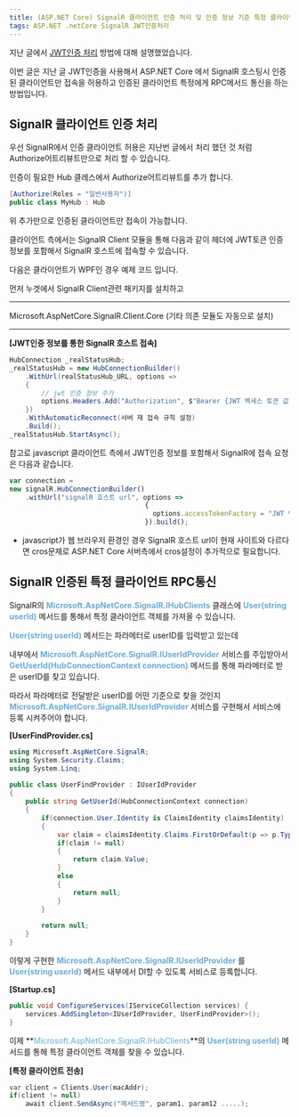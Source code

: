 ```yaml
---
title: (ASP.NET Core) SignalR 클라이언트 인증 처리 및 인증 정보 기준 특정 클라이언트에게 전송 처리 (feat JWT인증)
tags: ASP.NET .netCore SignalR JWT인증처리
---
```


지난 글에서 [JWT인증 처리](https://tyeom.github.io/2021/12/23/ASP.NET-Core-JWT%EC%9D%B8%EC%A6%9D-%EC%B2%98%EB%A6%AC.html) 방법에 대해 설명했었습니다.

이번 글은 지난 글 JWT인증을 사용해서 ASP.NET Core 에서 SignalR 호스팅시 인증된 클라이언트만 접속을 허용하고 인증된 클라이언트 특정에게 RPC메서드 통신을 하는 방법입니다.

<!--more-->

SignalR 클라이언트 인증 처리
-

우선 SignalR에서 인증 클라이언트 허용은 지난번 글에서 처리 했던 것 처럼 Authorize어트리뷰트만으로 처리 할 수 있습니다.

인증이 필요한 Hub 클레스에서 Authorize어트리뷰트를 추가 합니다.

```cs
[Authorize(Roles = "일반사용자")]
public class MyHub : Hub
```

위 추가만으로 인증된 클라이언트만 접속이 가능합니다.

클라이언트 측에서는 SignalR Client 모듈을 통해 다음과 같이 헤더에 JWT토큰 인증정보를 포함해서 SignalR 호스트에 접속할 수 있습니다.

다음은 클라이언트가 WPF인 경우 예제 코드 입니다.

먼저 누겟에서 SignalR Client관련 패키지를 설치하고

---

Microsoft.AspNetCore.SignalR.Client.Core (기타 의존 모듈도 자동으로 설치)

---

**[JWT인증 정보를 통한 SignalR 호스트 접속]**
```cs
HubConnection _realStatusHub;
_realStatusHub = new HubConnectionBuilder()
    .WithUrl(realStatusHub_URL, options =>
    {
        // jwt 인증 정보 추가
        options.Headers.Add("Authorization", $"Bearer {JWT 엑세스 토큰 값 넘김}");
    })
    .WithAutomaticReconnect(서버 재 접속 규칙 설정)
    .Build();
_realStatusHub.StartAsync();
```

참고로 javascript 클라이언트 측에서 JWT인증 정보를 포함해서 SignalR에 접속 요청은 다음과 같습니다.

```javascript
var connection =
new signalR.HubConnectionBuilder()
    .withUrl("signalR 호스트 url", options =>
                                  {
                                    options.accessTokenFactory = "JWT 엑세스토큰"
                                  }).build();
```

* javascript가 웹 브라우저 환경인 경우 SignalR 호스트 url이 현재 사이트와 다르다면 cros문제로
ASP.NET Core 서버측에서 cros설정이 추가적으로 필요합니다.

SignalR 인증된 특정 클라이언트 RPC통신
-

SignalR의 **<span style="color: rgb(107, 173, 222);">Microsoft.AspNetCore.SignalR.IHubClients</span>** 클래스에 **<span style="color: rgb(107, 173, 222);">User(string userId)</span>** 메서드를 통해서 특정 클라이언트 객체를 가져올 수 있습니다.

**<span style="color: rgb(107, 173, 222);">User(string userId)</span>** 메서드는 파라메터로 userID를 입력받고 있는데

내부에서 **<span style="color: rgb(107, 173, 222);">Microsoft.AspNetCore.SignalR.IUserIdProvider</span>** 서비스를 주입받아서 **<span style="color: rgb(107, 173, 222);">GetUserId(HubConnectionContext connection)</span>** 메서드를 통해 파라메터로 받은 userID를 찾고 있습니다.

따라서 파라메터로 전달받은 userID를 어떤 기준으로 찾을 것인지 **<span style="color: rgb(107, 173, 222);">Microsoft.AspNetCore.SignalR.IUserIdProvider</span>** 서비스를 구현해서 서비스에 등록 시켜주어야 합니다.

**[UserFindProvider.cs]**
```cs
using Microsoft.AspNetCore.SignalR;
using System.Security.Claims;
using System.Linq;
 
public class UserFindProvider : IUserIdProvider
{
    public string GetUserId(HubConnectionContext connection)
    {
        if(connection.User.Identity is ClaimsIdentity claimsIdentity)
        {
            var claim = claimsIdentity.Claims.FirstOrDefault(p => p.Type == ClaimTypes.Authentication);  // claim인증 정보중 Authentication키 기준으로 userID를 찾음
            if(claim != null)
            {
                return claim.Value;
            }
            else
            {
                return null;
            }
        }
 
        return null;
    }
}
```

이렇게 구현한 **<span style="color: rgb(107, 173, 222);">Microsoft.AspNetCore.SignalR.IUserIdProvider</span>** 를 **<span style="color: rgb(107, 173, 222);">User(string userId)</span>** 메서드 내부에서 DI할 수 있도록 서비스로 등록합니다.

**[Startup.cs]**
```cs
public void ConfigureServices(IServiceCollection services) {
    services.AddSingleton<IUserIdProvider, UserFindProvider>();
}
```

이제 **<span style="color: rgb(107, 173, 222);">Microsoft.AspNetCore.SignalR.IHubClients</span>**의 **<span style="color: rgb(107, 173, 222);">User(string userId)</span>** 메서드를 통해 특정 클라이언트 객체를 찾을 수 있습니다.

**[특정 클라이언트 전송]**
```cs
var client = Clients.User(macAddr);
if(client != null)
    await client.SendAsync("메서드명", param1, param12 .....);
```
